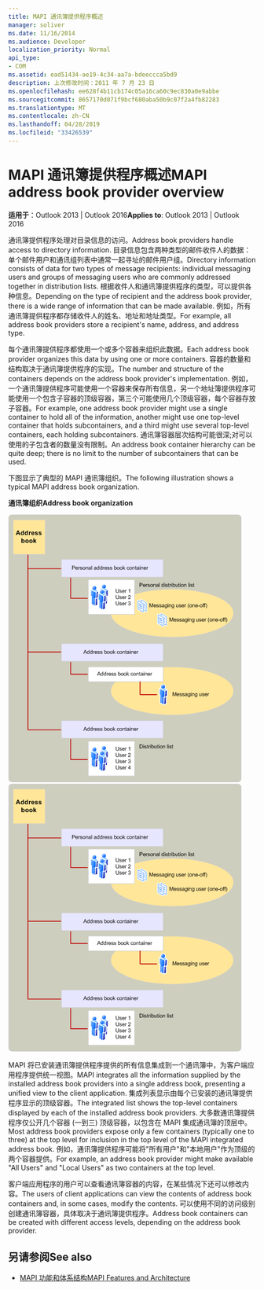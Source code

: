```yaml
---
title: MAPI 通讯簿提供程序概述
manager: soliver
ms.date: 11/16/2014
ms.audience: Developer
localization_priority: Normal
api_type:
- COM
ms.assetid: ead51434-ae19-4c34-aa7a-bdeeccca5bd9
description: 上次修改时间：2011 年 7 月 23 日
ms.openlocfilehash: ee628f4b11cb174c05a16ca60c9ec830a0e9abbe
ms.sourcegitcommit: 8657170d071f9bcf680aba50b9c07f2a4fb82283
ms.translationtype: MT
ms.contentlocale: zh-CN
ms.lasthandoff: 04/28/2019
ms.locfileid: "33426539"
---
```

# <a name="mapi-address-book-provider-overview"></a><span data-ttu-id="38459-103">MAPI 通讯簿提供程序概述</span><span class="sxs-lookup"><span data-stu-id="38459-103">MAPI address book provider overview</span></span>
  
<span data-ttu-id="38459-104">**适用于**：Outlook 2013 | Outlook 2016</span><span class="sxs-lookup"><span data-stu-id="38459-104">**Applies to**: Outlook 2013 | Outlook 2016</span></span> 
  
<span data-ttu-id="38459-105">通讯簿提供程序处理对目录信息的访问。</span><span class="sxs-lookup"><span data-stu-id="38459-105">Address book providers handle access to directory information.</span></span> <span data-ttu-id="38459-106">目录信息包含两种类型的邮件收件人的数据：单个邮件用户和通讯组列表中通常一起寻址的邮件用户组。</span><span class="sxs-lookup"><span data-stu-id="38459-106">Directory information consists of data for two types of message recipients: individual messaging users and groups of messaging users who are commonly addressed together in distribution lists.</span></span> <span data-ttu-id="38459-107">根据收件人和通讯簿提供程序的类型，可以提供各种信息。</span><span class="sxs-lookup"><span data-stu-id="38459-107">Depending on the type of recipient and the address book provider, there is a wide range of information that can be made available.</span></span> <span data-ttu-id="38459-108">例如，所有通讯簿提供程序都存储收件人的姓名、地址和地址类型。</span><span class="sxs-lookup"><span data-stu-id="38459-108">For example, all address book providers store a recipient's name, address, and address type.</span></span>
  
<span data-ttu-id="38459-109">每个通讯簿提供程序都使用一个或多个容器来组织此数据。</span><span class="sxs-lookup"><span data-stu-id="38459-109">Each address book provider organizes this data by using one or more containers.</span></span> <span data-ttu-id="38459-110">容器的数量和结构取决于通讯簿提供程序的实现。</span><span class="sxs-lookup"><span data-stu-id="38459-110">The number and structure of the containers depends on the address book provider's implementation.</span></span> <span data-ttu-id="38459-111">例如，一个通讯簿提供程序可能使用一个容器来保存所有信息，另一个地址簿提供程序可能使用一个包含子容器的顶级容器，第三个可能使用几个顶级容器，每个容器存放子容器。</span><span class="sxs-lookup"><span data-stu-id="38459-111">For example, one address book provider might use a single container to hold all of the information, another might use one top-level container that holds subcontainers, and a third might use several top-level containers, each holding subcontainers.</span></span> <span data-ttu-id="38459-112">通讯簿容器层次结构可能很深;对可以使用的子包含者的数量没有限制。</span><span class="sxs-lookup"><span data-stu-id="38459-112">An address book container hierarchy can be quite deep; there is no limit to the number of subcontainers that can be used.</span></span>
  
<span data-ttu-id="38459-113">下图显示了典型的 MAPI 通讯簿组织。</span><span class="sxs-lookup"><span data-stu-id="38459-113">The following illustration shows a typical MAPI address book organization.</span></span>
  
<span data-ttu-id="38459-114">**通讯簿组织**</span><span class="sxs-lookup"><span data-stu-id="38459-114">**Address book organization**</span></span>
  
<span data-ttu-id="38459-115">![通讯簿组织](media/amapi_04.gif "通讯簿组织")</span><span class="sxs-lookup"><span data-stu-id="38459-115">![Address book organization](media/amapi_04.gif "Address book organization")</span></span>
  
<span data-ttu-id="38459-116">MAPI 将已安装通讯簿提供程序提供的所有信息集成到一个通讯簿中，为客户端应用程序提供统一视图。</span><span class="sxs-lookup"><span data-stu-id="38459-116">MAPI integrates all the information supplied by the installed address book providers into a single address book, presenting a unified view to the client application.</span></span> <span data-ttu-id="38459-117">集成列表显示由每个已安装的通讯簿提供程序显示的顶级容器。</span><span class="sxs-lookup"><span data-stu-id="38459-117">The integrated list shows the top-level containers displayed by each of the installed address book providers.</span></span> <span data-ttu-id="38459-118">大多数通讯簿提供程序仅公开几个容器 (一到三) 顶级容器，以包含在 MAPI 集成通讯簿的顶层中。</span><span class="sxs-lookup"><span data-stu-id="38459-118">Most address book providers expose only a few containers (typically one to three) at the top level for inclusion in the top level of the MAPI integrated address book.</span></span> <span data-ttu-id="38459-119">例如，通讯簿提供程序可能将"所有用户"和"本地用户"作为顶级的两个容器提供。</span><span class="sxs-lookup"><span data-stu-id="38459-119">For example, an address book provider might make available "All Users" and "Local Users" as two containers at the top level.</span></span>
  
<span data-ttu-id="38459-120">客户端应用程序的用户可以查看通讯簿容器的内容，在某些情况下还可以修改内容。</span><span class="sxs-lookup"><span data-stu-id="38459-120">The users of client applications can view the contents of address book containers and, in some cases, modify the contents.</span></span> <span data-ttu-id="38459-121">可以使用不同的访问级别创建通讯簿容器，具体取决于通讯簿提供程序。</span><span class="sxs-lookup"><span data-stu-id="38459-121">Address book containers can be created with different access levels, depending on the address book provider.</span></span> 
  
## <a name="see-also"></a><span data-ttu-id="38459-122">另请参阅</span><span class="sxs-lookup"><span data-stu-id="38459-122">See also</span></span>

- [<span data-ttu-id="38459-123">MAPI 功能和体系结构</span><span class="sxs-lookup"><span data-stu-id="38459-123">MAPI Features and Architecture</span></span>](mapi-features-and-architecture.md)

